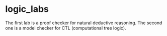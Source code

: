# logic_labs
The first lab is a proof checker for natural deductive reasoning. The second one is a model checker for CTL (computational tree logic).
